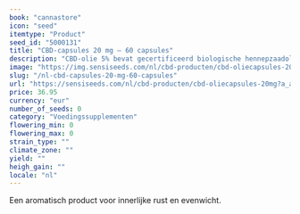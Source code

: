 ```yaml
---
book: "cannastore"
icon: "seed"
itemtype: "Product"
seed_id: "5000131"
title: "CBD-capsules 20 mg – 60 capsules"
description: "CBD-olie 5% bevat gecertificeerd biologische hennepzaadolie ✓ 20 mg CBD ✓ beschikbaar in meer concentraties ✓vegan/vegetarisch ✓ sterke kracht ✓ glutenvrij"
image: "https://img.sensiseeds.com/nl/cbd-producten/cbd-oliecapsules-20mg-image.png"
slug: "/nl-cbd-capsules-20-mg-60-capsules"
url: "https://sensiseeds.com/nl/cbd-producten/cbd-oliecapsules-20mg?a_aid=cannastore"
price: 36.95
currency: "eur"
number_of_seeds: 0
category: "Voedingssupplementen"
flowering_min: 0
flowering_max: 0
strain_type: ""
climate_zone: ""
yield: ""
heigh_gain: ""
locale: "nl"
---
```

Een aromatisch product voor innerlijke rust en evenwicht.
